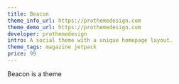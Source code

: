 ```yaml
---
title: Beacon
theme_info_url: https://prothemedesign.com
theme_demo_url: https://prothemedesign.com
developer: prothemedesign
intro: A social theme with a unique homepage layout.
theme_tags: magazine jetpack
price: 99
---
```

Beacon is a theme
